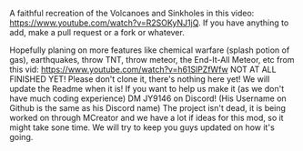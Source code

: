 

A faithful recreation of the Volcanoes and Sinkholes in this video: https://www.youtube.com/watch?v=R2SOKyNJ1jQ. If you have anything to add, make a pull request or a fork or whatever.

Hopefully planing on more features like chemical warfare (splash potion of gas), earthquakes, throw TNT, throw meteor, the End-It-All Meteor, etc from this vid: https://www.youtube.com/watch?v=h61SlPZfWfw
NOT AT ALL FINISHED YET! Please don't clone it, there's nothing here yet! We will update the Readme when it is! If you want to help us make it (as we don't have much coding experience) DM JY9146 on Discord!
(His Username on Github is the same as his Discord name)
The project isn't dead, it is being worked on through MCreator and we have a lot if ideas for this mod, so it might take sone time. We will try to keep you guys updated on how it's going.